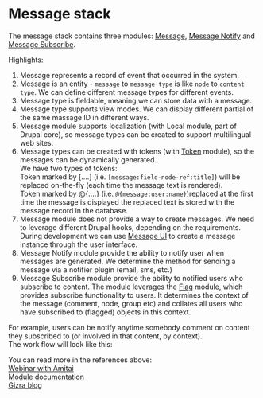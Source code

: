 # Message stack

The message stack contains three modules: [Message](https://www.drupal.org/project/message), [Message Notify](https://www.drupal.org/project/message_notify) and [Message Subscribe](https://www.drupal.org/project/message_subscribe).

Highlights:

1. Message represents a record of event that occurred in the system.   
2. Message is an entity - `message` to `message type` is like `node` to `content type`. We can define different message types for different events. 
3. Message type is fieldable, meaning we can store data with a message.
4. Message type supports view modes. We can display different partial of the same massage ID in different ways.
5. Message module supports localization (with Local module, part of Drupal core), so message types can be created to support multilingual web sites.
6. Message types can be created with tokens (with [Token](https://www.drupal.org/project/token) module), so the messages can be dynamically generated.   
We have two types of tokens:  
Token marked by [....] (i.e. `[message:field-node-ref:title]`) will be replaced on-the-fly (each time the message text is rendered).  
Token marked by @{....} (i.e. `@{message:user:name}`)replaced at the first time the message is displayed the replaced text is stored with the message record in the database.
7. Message module does not provide a way to create messages. We need to leverage different Drupal hooks, depending on the requirements. During development we can use [Message UI](https://www.drupal.org/project/message_ui) to create a message instance through the user interface.
8. Message Notify module provide the ability to notify user when messages are generated. We determine the method for sending a message via a notifier plugin (email, sms, etc.)
9. Message Subscribe module provide the ability to notified users who subscribe to content. The module leverages the [Flag](https://www.drupal.org/project/flag) module, which provides subscribe functionality to users. It determines the context of the message (comment, node, group etc) and collates all users who have subscribed to (flagged) objects in this context.

For example, users can be notify anytime somebody comment on content they subscribed to (or involved in that content, by context).  
The work flow will look like this:




You can read more in the references above:   
[Webinar with Amitai](https://vimeo.com/63919900)  
[Module documentation](https://www.drupal.org/node/2180145)  
[Gizra blog](http://www.gizra.com/tags.html#Message-ref)
